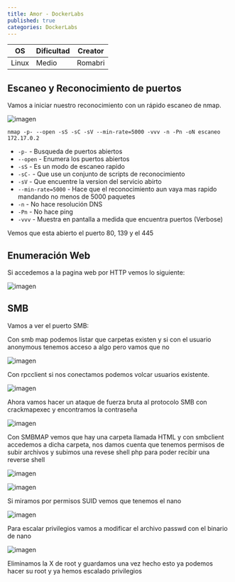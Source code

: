 ```yaml
---
title: Amor - DockerLabs
published: true
categories: DockerLabs
---
```



| OS     | Dificultad  | Creator           |
| ------ | ----------- | -------------     | 
| Linux  |  Medio      | Romabri           | 

## Escaneo y Reconocimiento de puertos

Vamos a iniciar nuestro reconocimiento con un rápido escaneo de nmap.

![imagen](https://github.com/romabri/romabri.github.io/assets/51706860/d3a9a8be-12ca-4bfe-9b28-53ba4256f3a6)


`nmap -p- --open -sS -sC -sV --min-rate=5000 -vvv -n -Pn -oN escaneo 172.17.0.2`
- `-p-` - Busqueda de puertos abiertos
- `--open` - Enumera los puertos abiertos
- `-sS` - Es un modo de escaneo rapido
- `-sC-` - Que use un conjunto de scripts de reconocimiento
- `-sV` - Que encuentre la version del servicio abirto
- `--min-rate=5000` - Hace que el reconocimiento aun vaya mas rapido mandando no menos de 5000 paquetes
- `-n` - No hace resolución DNS
- `-Pn` - No hace ping
- `-vvv` - Muestra en pantalla a medida que encuentra puertos (Verbose)

Vemos que esta abierto el puerto 80, 139 y el 445

## Enumeración Web
Si accedemos a la pagina web por HTTP vemos lo siguiente:

![imagen](https://github.com/romabri/romabri.github.io/assets/51706860/1c5e999c-5bd6-45da-b8d0-df06a05706ad)


## SMB

Vamos a ver el puerto SMB:

Con smb map podemos listar que carpetas existen y si con el usuario anonymous tenemos acceso a algo pero vamos que no 

![imagen](https://github.com/romabri/romabri.github.io/assets/51706860/c2eae557-44f1-4a1b-a7c7-cf82a17a531c)

Con rpcclient si nos conectamos podemos volcar usuarios existente.

![imagen](https://github.com/romabri/romabri.github.io/assets/51706860/8626801f-08d3-4ec7-a8fd-b11c6e4a88d0)


Ahora vamos hacer un ataque de fuerza bruta al protocolo SMB con crackmapexec y encontramos la contraseña

![imagen](https://github.com/romabri/romabri.github.io/assets/51706860/e2c3adcc-2866-434d-94a6-229338775e8a)

Con SMBMAP vemos que hay una carpeta llamada HTML y con smbclient accedemos a dicha carpeta, nos damos cuenta que tenemos permisos de subir archivos y subimos una revese shell php para poder recibir una reverse shell

![imagen](https://github.com/romabri/romabri.github.io/assets/51706860/7939dd68-0f2a-4220-bfeb-f12709d2bccd)

![imagen](https://github.com/romabri/romabri.github.io/assets/51706860/3c971449-71b6-42e6-9a29-c71096c48819)

Si miramos por permisos SUID vemos que tenemos el nano 

![imagen](https://github.com/romabri/romabri.github.io/assets/51706860/0d61401f-e339-431d-90b1-409e2ccc0501)

Para escalar privilegios vamos a modificar el archivo passwd con el binario de nano

![imagen](https://github.com/romabri/romabri.github.io/assets/51706860/26a3eca8-472e-4e2d-8aac-84c14967e4db)

Eliminamos la X de root y guardamos una vez hecho esto ya podemos hacer su root y ya hemos escalado privilegios






